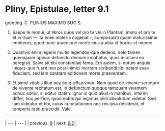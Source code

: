 # Pliny, Epistulae, letter 9.1

greeting. C. PLINIUS MAXIMO SUO S.



1. Saepe te monui, ut libros quos vel pro te vel in Plantam, immo et pro te et in illum — ita enim materia cogebat -, composuisti quam maturissime emitteres; quod nunc praecipue morte eius audita et hortor et moneo.



2. Quamvis enim legeris multis legendos-que dederis, nolo tamen quemquam opinari defuncto demum incohatos, quos incolumi eo peregisti. Salva sit tibi constantiae fama. Erit autem, si notum aequis iniquis-que fuerit non post inimici mortem scribendi tibi natam esse fiduciam, sed iam paratam editionem morte praeventam.



3. Et simul vitabis illud οὐχ ὁσίη φθιμένοισι. Nam quod de vivente scriptum de vivente recitatum est, in defunctum quoque tamquam viventem adhuc editur, si editur statim. Igitur si quid aliud in manibus, interim differ; hoc perfice, quod nobis qui legimus olim absolutum videtur. Sed iam videatur et tibi, cuius cunctationem nec res ipsa desiderat, et temporis ratio praecidit. Vale.



---

| --- | --- |
| previous: [9](../9/) | next: [9.2](../9.2/) |